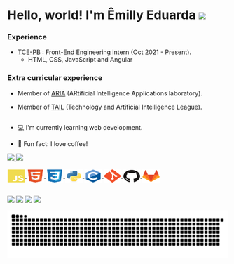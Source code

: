 # Hello, world! I'm Êmilly Eduarda <img src="https://raw.githubusercontent.com/MartinHeinz/MartinHeinz/master/wave.gif" width="25px">

### Experience

- [TCE-PB](https://tce.pb.gov.br/) : Front-End Engineering intern (Oct 2021 - Present).
    - HTML, CSS, JavaScript and Angular

### Extra curricular experience

- Member of [ARIA](https://aria.ci.ufpb.br/en/sobre/) (ARtificial Intelligence Applications laboratory).

- Member of   <a href="https://github.com/TailUFPB">TAIL<a> (Technology and Artificial Intelligence League).

##
 
- 💻 I'm currently learning web development.

- 🌈 Fun fact: I love coffee!

 <div>
  <a href="https://github.com/emillyedu">
  <img height="168em" src="https://github-readme-stats.vercel.app/api?username=emillyedu&show_icons=true&theme=dracula&include_all_commits=true&count_private=true"/>
  <img height="168em" src="https://github-readme-stats.vercel.app/api/top-langs/?username=emillyedu&layout=compact&langs_count=16&theme=dracula"/>
</div>
<div style="display: inline_block"><br>
  <img align="center" alt="emilly-Js" height="30" width="40" src="https://raw.githubusercontent.com/devicons/devicon/master/icons/javascript/javascript-plain.svg">
  <img align="center" alt="emilly-HTML" height="30" width="40" src="https://raw.githubusercontent.com/devicons/devicon/master/icons/html5/html5-original.svg">
  <img align="center" alt="emilly-CSS" height="30" width="40" src="https://raw.githubusercontent.com/devicons/devicon/master/icons/css3/css3-original.svg">
  <img align="center" alt="emilly-Python" height="30" width="40" src="https://raw.githubusercontent.com/devicons/devicon/master/icons/python/python-original.svg">
  <img align="center" alt="emilly-C" height="30" width="40" src="https://raw.githubusercontent.com/devicons/devicon/master/icons/c/c-original.svg">
  <img align="center" alt="emilly-Git" height="30" width="40" src="https://raw.githubusercontent.com/devicons/devicon/master/icons/git/git-original.svg">
  <img align="center" alt="emilly-Github" height="30" width="40" src="https://raw.githubusercontent.com/devicons/devicon/master/icons/github/github-original.svg">
  <img align="center" alt="emilly-GitLab" height="30" width="40" src="https://raw.githubusercontent.com/devicons/devicon/master/icons/gitlab/gitlab-original.svg">
</div>
  
  ##
 
<div> 
  <a href="https://instagram.com/emillyec" target="_blank"><img src="https://img.shields.io/badge/-Instagram-%23E4405F?style=for-the-badge&logo=instagram&logoColor=white" target="_blank"></a>
  <a href="https://www.linkedin.com/in/emilly-eduarda/" target="_blank"><img src="https://img.shields.io/badge/-LinkedIn-%230077B5?style=for-the-badge&logo=linkedin&logoColor=white" target="_blank"></a> 
  <a href="https://codepen.io/emillyedu" target="_blank"><img src="https://img.shields.io/badge/CodePen-%23333?style=for-the-badge&logo=codepen&logoColor=white" target="_blank"></a>
  <a href = "mailto:emillysilvasc@gmail.com"><img src="https://img.shields.io/badge/-Gmail-A52A2A?style=for-the-badge&logo=gmail&logoColor=white" target="_blank"></a>
 
  ![Snake animation](https://github.com/emillyedu/emillyedu/blob/output/github-contribution-grid-snake.svg)
 
</div>
